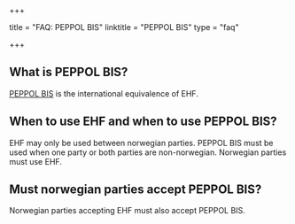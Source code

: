+++

title = "FAQ: PEPPOL BIS"
linktitle = "PEPPOL BIS"
type = "faq"

+++

## What is PEPPOL BIS?

[PEPPOL BIS](/ehf/standard/peppol-bis-v2) is the international equivalence of EHF.

## When to use EHF and when to use PEPPOL BIS?

EHF may only be used between norwegian parties. PEPPOL BIS must be used when one party or both parties are non-norwegian. Norwegian parties must use EHF.

## Must norwegian parties accept PEPPOL BIS?

Norwegian parties accepting EHF must also accept PEPPOL BIS.